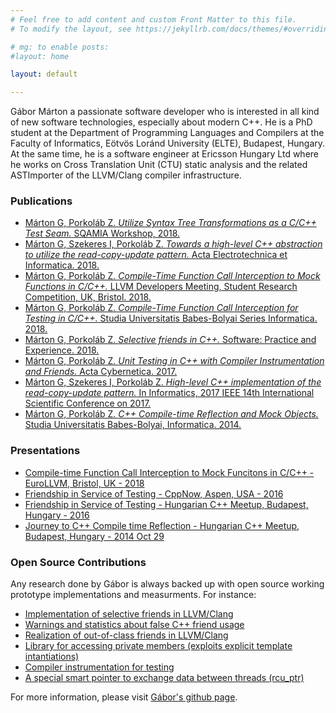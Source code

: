 ```yaml
---
# Feel free to add content and custom Front Matter to this file.
# To modify the layout, see https://jekyllrb.com/docs/themes/#overriding-theme-defaults

# mg: to enable posts:
#layout: home

layout: default

---
```

Gábor Márton a passionate software developer who is interested in all kind of new software technologies, especially about modern C++.
He is a PhD student at the Department of Programming Languages and Compilers at the Faculty of Informatics, Eötvös Loránd University (ELTE), Budapest, Hungary.
At the same time, he is a software engineer at Ericsson Hungary Ltd where he works on Cross Translation Unit (CTU) static analysis and the related ASTImporter of the LLVM/Clang compiler infrastructure.

### Publications
* [Márton G, Porkoláb Z. *Utilize Syntax Tree Transformations as a C/C++ Test Seam.* SQAMIA Workshop, 2018.](ast-mock_sqamia_2018.pdf)
* [Márton G, Szekeres I, Porkoláb Z. *Towards a high-level C++ abstraction to utilize the read-copy-update pattern.* Acta Electrotechnica et Informatica. 2018.](high-level-cpp-rcu_acta_electrotechnica_2018.pdf)
* [Márton G, Porkoláb Z. *Compile-Time Function Call Interception to Mock Functions in C/C++.* LLVM Developers Meeting, Student Research Competition, UK, Bristol. 2018.](compile-time-fci-to-mock_llvm_2018.pdf)
* [Márton G, Porkoláb Z. *Compile-Time Function Call Interception for Testing in C/C++.* Studia Universitatis Babes-Bolyai Series Informatica. 2018.](compile-time-fci-to-mock_macs_2018.pdf)
* [Márton G, Porkoláb Z. *Selective friends in C++.* Software: Practice and Experience. 2018.](selective-friends_spe_2018.pdf)
* [Márton G, Porkoláb Z. *Unit Testing in C++ with Compiler Instrumentation and Friends.* Acta Cybernetica. 2017.](unit-testing_cscs_2017.pdf)
* [Márton G, Szekeres I, Porkoláb Z. *High-level C++ implementation of the read-copy-update pattern.* In Informatics, 2017 IEEE 14th International Scientific Conference on 2017.](high-level-cpp-rcu_informatics_2017.pdf)
* [Márton G, Porkoláb Z. *C++ Compile-time Reflection and Mock Objects.* Studia Universitatis Babes-Bolyai, Informatica. 2014.](compile-time-reflection_macs_2014.pdf)

### Presentations
* [Compile-time Function Call Interception to Mock Funcitons in C/C++ - EuroLLVM, Bristol, UK - 2018](https://www.youtube.com/watch?v=mv60fYkKNHc)
* [Friendship in Service of Testing - CppNow, Aspen, USA - 2016](https://youtu.be/U9Up_OfiW24)
* [Friendship in Service of Testing - Hungarian C++ Meetup, Budapest, Hungary - 2016](https://youtu.be/IF4LhMwVvSc)
* [Journey to C++ Compile time Reflection - Hungarian C++ Meetup, Budapest, Hungary - 2014 Oct 29](https://www.youtube.com/watch?v=UqrcovFLqi4)

### Open Source Contributions
Any research done by Gábor is always backed up with open source working prototype implementations and measurments.
For instance:
* [Implementation of selective friends in LLVM/Clang](https://github.com/martong/clang/tree/selective_friend)
* [Warnings and statistics about false C++ friend usage](https://github.com/martong/friend-stats)
* [Realization of out-of-class friends in LLVM/Clang](https://github.com/martong/clang/tree/out-of-class_friend_attr)
* [Library for accessing private members (exploits explicit template intantiations)](https://github.com/martong/access_private)
* [Compiler instrumentation for testing](https://github.com/martong/finstrument_mock)
* [A special smart pointer to exchange data between threads (rcu_ptr)](https://github.com/martong/rcu_ptr)

For more information, please visit [Gábor's github page](https://github.com/martong).

